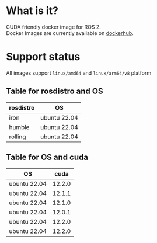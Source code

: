 # What is it?
CUDA friendly docker image for ROS 2.  
Docker Images are currently available on [dockerhub](https://hub.docker.com/r/hakuturu583/cuda_ros/tags).  

# Support status

All images support `linux/amd64` and `linux/arm64/v8` platform

## Table for rosdistro and OS

| rosdistro | OS           |
|-----------|--------------|
| iron      | ubuntu 22.04 |
| humble    | ubuntu 22.04 |
| rolling   | ubuntu 22.04 |

## Table for OS and cuda

| OS           | cuda   |
|--------------|--------|
| ubuntu 22.04 | 12.2.0 |
| ubuntu 22.04 | 12.1.1 |
| ubuntu 22.04 | 12.1.0 |
| ubuntu 22.04 | 12.0.1 |
| ubuntu 22.04 | 12.2.0 |
| ubuntu 22.04 | 12.2.0 |
